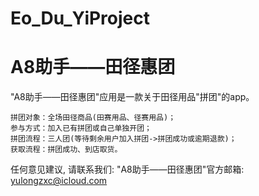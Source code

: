 # Eo_Du_YiProject
# A8助手——田径惠团

  "A8助手——田径惠团"应用是一款关于田径用品"拼团"的app。

    拼团对象：全场田径商品(田赛用品、径赛用品)；
    参与方式：加入已有拼团或自己单独开团；
    拼团流程：三人团(等待剩余用户加入拼团->拼团成功或逾期退款)；
    获取流程：拼团成功、到店取货。

   任何意见建议, 请联系我们: 
   "A8助手——田径惠团"官方邮箱: yulongzxc@icloud.com

